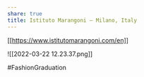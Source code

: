 ```yaml
---
share: true
title: Istituto Marangoni – Milano, Italy
---
```


[[https://www.istitutomarangoni.com/en]]

![[2022-03-22 12.23.37.png]]

#FashionGraduation